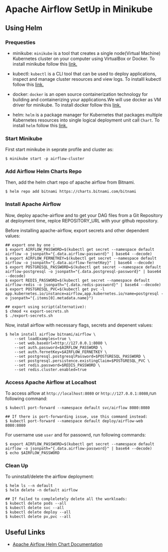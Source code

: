 
# Apache Airflow SetUp in Minikube 
## Using Helm
### Prequesties
* minikube: `minikube` is a tool that creates a single node(Virtual Machine) Kubernetes cluster on your computer using VirtualBox or Docker. To install minikube follow this [link.](https://minikube.sigs.k8s.io/docs/start/)

* kubectl: `kubectl` is a CLI tool that can be used to deploy applications, inspect and manage cluster resources and view logs. To installl kubectl follow this [link.](https://kubernetes.io/docs/tasks/tools/install-kubectl-linux/)

* docker: `docker` is an open source containerization technology for building and containerizing your applications.We will
 use docker as VM driver for minikube. To install docker follow this [link.](https://docs.docker.com/engine/install/ubuntu/)

* helm: `helm` is a package manager for Kubernetes that packages multiple Kubernetes resources into single logical deployment unit call `Chart`. To install `helm` follow this [link.](https://helm.sh/docs/intro/install/)

### Start Minikube 
First start minikube in seprate profile and cluster as:
```
$ minikube start -p airflow-cluster
```

### Add Airflow Helm Charts Repo
Then, add the helm chart repo of apache airflow from Bitnami.
```
$ helm repo add bitnami https://charts.bitnami.com/bitnami
```

### Install Apache Airflow
Now, deploy apache-airflow and to get your DAG files from a Git Repository at deployment time, replce REPOSITORY_URL with your github repository. 

Before installing apache-airflow, export secrets and other dependent values:
```
## export one by one :
$ export AIRFLOW_PASSWORD=$(kubectl get secret --namespace default airflow -o jsonpath="{.data.airflow-password}" | base64 --decode)
$ export AIRFLOW_FERNETKEY=$(kubectl get secret --namespace default airflow -o jsonpath="{.data.airflow-fernetKey}" | base64 --decode)
$ export POSTGRESQL_PASSWORD=$(kubectl get secret --namespace default airflow-postgresql -o jsonpath="{.data.postgresql-password}" | base64 --decode)
$ export REDIS_PASSWORD=$(kubectl get secret --namespace default airflow-redis -o jsonpath="{.data.redis-password}" | base64 --decode)
$ export POSTGRESQL_PVC=$(kubectl get pvc -l app.kubernetes.io/instance=airflow,app.kubernetes.io/name=postgresql -o jsonpath="{.items[0].metadata.name}")

## export using script(alternative):
$ chmod +x export-secrets.sh
$ ./export-secrets.sh
```

Now, install airflow with necessary flags, secrets and depenent values:
```
$ helm install airflow bitnami/airflow \
    --set loadExamples=true \
    --set web.baseUrl=http://127.0.0.1:8080 \
    --set auth.password=$AIRFLOW_PASSWORD \
    --set auth.fernetKey=$AIRFLOW_FERNETKEY \
    --set postgresql.postgresqlPassword=$POSTGRESQL_PASSWORD \
    --set postgresql.persistence.existingClaim=$POSTGRESQL_PVC \
    --set redis.password=$REDIS_PASSWORD \
    --set redis.cluster.enabled=true
```
### Access Apache Airflow at Localhost

To access aiflow at `http://localhost:8080` or `http://127.0.0.1:8080`,run following command:
```
$ kubectl port-forward --namespace default svc/airflow 8080:8080

## If there is port-forwarding issue, use this command instead:
$ kubectl port-forward --namespace default deploy/airflow-web 8080:8080
```
For username use `user` and for passowrd, run following commands:
```
$ export AIRFLOW_PASSWORD=$(kubectl get secret --namespace default airflow -o jsonpath="{.data.airflow-password}" | base64 --decode)
$ echo $AIRFLOW_PASSWORD
```

### Clean Up
To uninstall/delete the airflow deployment:
```
$ helm ls --n default
$ helm delete -n default airflow

## If failed to compleletely delete all the workloads:
$ kubectl delete pods --all 
$ kubectl delete svc --all
$ kubectl delete deploy --all
$ kubectl delete pv,pvc --all
```
## Useful Links 
* [Apache Airflow Helm Chart Documentation](https://github.com/bitnami/charts/tree/master/bitnami/airflow/#installing-the-chart)




